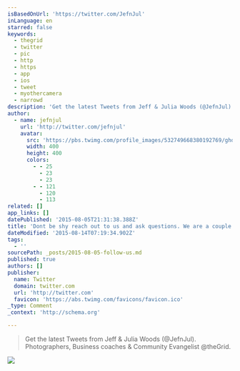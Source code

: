 ```yaml
---
isBasedOnUrl: 'https://twitter.com/JefnJul'
inLanguage: en
starred: false
keywords:
  - thegrid
  - twitter
  - pic
  - http
  - https
  - app
  - ios
  - tweet
  - myothercamera
  - narrowd
description: 'Get the latest Tweets from Jeff & Julia Woods (@JefnJul). Photographers,  Business coaches  & Community Evangelist @theGrid. '
author:
  - name: jefnjul
    url: 'http://twitter.com/jefnjul'
    avatar:
      src: 'https://pbs.twimg.com/profile_images/532749668380192769/ghd_-o8C_400x400.jpeg'
      width: 400
      height: 400
      colors:
        - - 25
          - 23
          - 23
        - - 121
          - 120
          - 113
related: []
app_links: []
datePublished: '2015-08-05T21:31:38.388Z'
title: 'Dont be shy reach out to us and ask questions. We are a couple who know a thing or two about working together. When you stop learning, stop listening, stop looking and asking questions, always new questions, then it is time to die. '
dateModified: '2015-08-14T07:19:34.902Z'
tags:
  - ''
sourcePath: _posts/2015-08-05-follow-us.md
published: true
authors: []
publisher:
  name: Twitter
  domain: twitter.com
  url: 'http://twitter.com'
  favicon: 'https://abs.twimg.com/favicons/favicon.ico'
_type: Comment
_context: 'http://schema.org'

---
```

> Get the latest Tweets from Jeff & Julia Woods (@JefnJul). Photographers, Business coaches & Community Evangelist @theGrid. 

![](https://the-grid-user-content.s3-us-west-2.amazonaws.com/501d8c59-bdef-4e15-a736-2db91cf650c5.jpg)